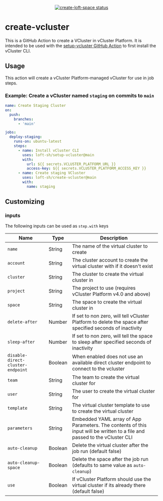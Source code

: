 <p style="text-align: center;">
  <a href="https://github.com/loft-sh/create-vcluster/actions">
    <img alt="create-loft-space status" src="https://github.com/loft-sh/create-vcluster/workflows/build-test/badge.svg">
  </a>
</p>

# create-vcluster

This is a GitHub Action to create a VCluster in vCluster Platform. It is intended
to be used with the [setup-vcluster GitHub Action](https://github.com/loft-sh/setup-vcluster)
to first install the vCluster CLI.

## Usage

This action will create a vCluster Platform-managed vCluster for use in job steps.

### Example: Create a vCluster named `staging` on commits to `main`

```yaml
name: Create Staging Cluster
on:
  push:
    branches:
      - 'main'

jobs:
  deploy-staging:
    runs-on: ubuntu-latest
    steps:
      - name: Install vCluster CLI
        uses: loft-sh/setup-vcluster@main
        with:
          url: ${{ secrets.VCLUSTER_PLATFORM_URL }}
          access-key: ${{ secrets.VCLUSTER_PLATFORM_ACCESS_KEY }}
      - name: Create staging VCluster
        uses: loft-sh/create-vcluster@main
        with:
          name: staging
```

## Customizing

### inputs

The following inputs can be used as `step.with` keys

| Name                              | Type    | Description                                                                                                                |
| --------------------------------- | ------- | -------------------------------------------------------------------------------------------------------------------------- |
| `name`                            | String  | The name of the virtual cluster to create                                                                                  |
| `account`                         | String  | The cluster account to create the virtual cluster with if it doesn't exist                                                 |
| `cluster`                         | String  | The cluster to create the virtual cluster in                                                                               |
| `project`                         | String  | The project to use (requires vCluster Platform v4.0 and above)                                                             |
| `space`                           | String  | The space to create the virtual cluster in                                                                                 |
| `delete-after`                    | Number  | If set to non zero, will tell vCluster Platform to delete the space after specified seconds of inactivity                  |
| `sleep-after`                     | Number  | If set to non zero, will tell the space to sleep after specified seconds of inactivity                                     |
| `disable-direct-cluster-endpoint` | Boolean | When enabled does not use an available direct cluster endpoint to connect to the vcluster                                  |
| `team`                            | String  | The team to create the virtual cluster for                                                                                 |
| `user`                            | String  | The user to create the virtual cluster for                                                                                 |
| `template`                        | String  | The virtual cluster template to use to create the virtual cluster                                                          |
| `parameters`                      | String  | Embedded YAML array of App Parameters. The contents of this input will be written to a file and passed to the vCluster CLI |
| `auto-cleanup`                    | Boolean | Delete the virtual cluster after the job run (default false)                                                               |
| `auto-cleanup-space`              | Boolean | Delete the space after the job run (defaults to same value as `auto-cleanup`)                                              |
| `use`                             | Boolean | If vCluster Platform should use the virtual cluster if its already there (default false)                                   |


